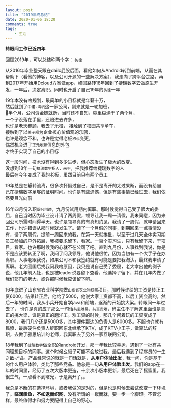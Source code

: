 ```yaml
---
layout: post
title: "2019年终总结"  
date: 2020-01-06 18:20 
comments: true
tags: 
	- 生活
---
```

  

**转眼间工作已近四年**  

回顾2019年，可以总结称两个字： `彷徨`  

从2016年毕业整天跟在dailc屁股后面，看他如何从Android转到前端，从而在其帮助下（看他的博客，以及公司开源的一些解决方案），我走向了跨平台之路，再到2017年开始用Dcloud方案做app，峰回路转18年回到了捷瑞数字去做原生开发，一年后，决定离职。同时也开启了自己19年的`彷徨`一年    

<!-- more -->

19年本没有啥规划，最简单的小目标就是年薪十万，   
然后就到了`中诺.海帆`这一家公司，刚来就是一轮加班，  
半个月，公司资金链就断，当时还不自知，糊里糊涂干了两个月，  
一个子没落在手里，还赔进去许多，   
也许是老天眷顾，我去了乐橙， 接触到了校园共享单车，   
接触到了以`弟子规`为企业核心价值观的乐骋，  
也许是观念不和，也许是觉得老板`初心`变更，  
偶然机会进了`正元地理`信息的外包  
才终于实现了自己的小目标   


这一段时间，技术没有得到多少进步，但心态发生了极大的改变。   
没想到18年一句`捷瑞数字招人，来不`，把我推荐给捷瑞数字的人  
最后在今年变成了我的老板，虽然目前只有两个员工   

19年总是在辗转流离，很多次怀疑过自己，是不是离开的太过果断，而没有给自己在捷瑞数字足够的证明时间。也许是有些遗憾，但是有些事情已经过去，我们依然要目光向前   

16年四月份入职`烟台创迹`，九月份试用期内离职。那时候觉得自己受了很大的委屈，自己当时因为毕业设计请了两周假，领导让我一周一请假，我未同意，因为来回公司所需时间得半天。也许是领导真的有真知灼见，我请了一周假，就申请回来工作，也许错误从那时候就发生了。请了一个月假的同事，到期回来一点事情没有，请了两周假，提前一周回来的我，在第一天就挨批，以至于过几天全体实习期员工参加的户外拓展，我被要求留下，看家。一百个实习生，只有我留下来，干项目，看家。也许那时候我的心就不在公司了吧。直到九月份，人事找到我说，你是不是应该要转正了啊，我问了问我领导，他说他很忙，因为当初有一个大手子在办离职。人事老跟我说，如果公司不和我签约就有可能是要把我淘汰，最终我申请了离职。老大回国后找我问我啥原因，我只是说自己受了委屈，老大拿出他的例子说，他几年前入社，也是被leader说要留下查看，他选择了留下，并在几年内做了我们部门的老大，或许那时候我应该留下吧。   

16年底进了山东省农业科学院做`山东省农业物联网`项目，那时候许给的工资是转正工资6000，结果转正后，他给了5000，他说大家工资都不高，以后工资会高的，然后一年的时间，我从小兵开始自学java和前端，逐渐的开始挑大梁。转眼间一年过去了， 也许是真的应了那么一句话`共患难易，共富贵难`，尚主任不了解这里面谁是真正的挑大梁，谁是真正的磨洋工。涨工资的时候，那几个闲着玩的工资变成了8000，我们几个还是5000多，其中硬件那边的负责人是6000多。不服也许就有民愤，最后硬件负责人辞职回东北继承了KTV，成了KTV小王子，做算法的辞职，去做了雅思培训的老师，我离职去了另外一家互联网公司。   

18年我到了`捷瑞数字`做全职的android开发，那一年我比较幸运，遇到了一批有共同理想目标的同事。这个时候幺蛾子可能不会放过我，最后我遇到了程序员的一生之敌-`产品`。产品经常说的就是一句话就是，**从用户体验出发**，我一问，你是基于的什么用户体验，类比了那些竞品。他总是一句**从用户体验出发**。我们的app在一年的时间里，经历了五次大版本更迭，十余次小版本更新，最后死在了摇篮里。我很生气，一点看不到曙光，于是离开了。。    

我总是不断的在选择环境，或者我做的是对的，但是也是时候去尝试改变一下环境了。**临渊羡鱼，不如退而织网**，没有所谓的一蹴而就，要一步一个脚印。不管怎样，最终值得才和努力要配得上自己的野心。






